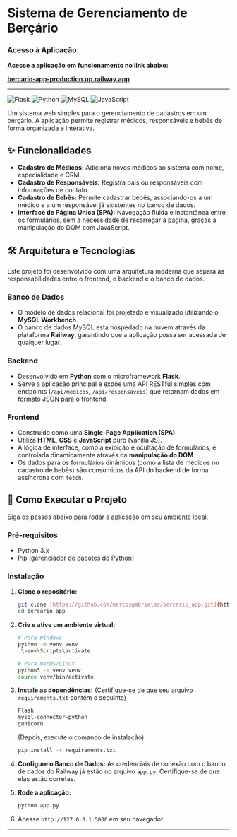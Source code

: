 # Sistema de Gerenciamento de Berçário

### Acesso à Aplicação

**Acesse a aplicação em funcionamento no link abaixo:**

[**bercario-app-production.up.railway.app**](https://bercarioapp-production.up.railway.app/)

---

![Flask](https://img.shields.io/badge/Flask-000000?style=for-the-badge&logo=flask&logoColor=white)
![Python](https://img.shields.io/badge/Python-3776AB?style=for-the-badge&logo=python&logoColor=white)
![MySQL](https://img.shields.io/badge/MySQL-4479A1?style=for-the-badge&logo=mysql&logoColor=white)
![JavaScript](https://img.shields.io/badge/JavaScript-F7DF1E?style=for-the-badge&logo=javascript&logoColor=black)

Um sistema web simples para o gerenciamento de cadastros em um berçário. A aplicação permite registrar médicos, responsáveis e bebês de forma organizada e interativa.

## ✨ Funcionalidades

-   **Cadastro de Médicos:** Adiciona novos médicos ao sistema com nome, especialidade e CRM.
-   **Cadastro de Responsáveis:** Registra pais ou responsáveis com informações de contato.
-   **Cadastro de Bebês:** Permite cadastrar bebês, associando-os a um médico e a um responsável já existentes no banco de dados.
-   **Interface de Página Única (SPA):** Navegação fluida e instantânea entre os formulários, sem a necessidade de recarregar a página, graças à manipulação do DOM com JavaScript.

## 🛠️ Arquitetura e Tecnologias

Este projeto foi desenvolvido com uma arquitetura moderna que separa as responsabilidades entre o frontend, o backend e o banco de dados.

### **Banco de Dados**

-   O modelo de dados relacional foi projetado e visualizado utilizando o **MySQL Workbench**.
-   O banco de dados MySQL está hospedado na nuvem através da plataforma **Railway**, garantindo que a aplicação possa ser acessada de qualquer lugar.

### **Backend**

-   Desenvolvido em **Python** com o microframework **Flask**.
-   Serve a aplicação principal e expõe uma API RESTful simples com endpoints (`/api/medicos`, `/api/responsaveis`) que retornam dados em formato JSON para o frontend.

### **Frontend**

-   Construído como uma **Single-Page Application (SPA)**.
-   Utiliza **HTML**, **CSS** e **JavaScript** puro (vanilla JS).
-   A lógica de interface, como a exibição e ocultação de formulários, é controlada dinamicamente através da **manipulação do DOM**.
-   Os dados para os formulários dinâmicos (como a lista de médicos no cadastro de bebês) são consumidos da API do backend de forma assíncrona com `fetch`.

## 🚀 Como Executar o Projeto

Siga os passos abaixo para rodar a aplicação em seu ambiente local.

### **Pré-requisitos**

-   Python 3.x
-   Pip (gerenciador de pacotes do Python)

### **Instalação**

1.  **Clone o repositório:**
    ```bash
    git clone [https://github.com/marcosgabrielms/bercario_app.git](https://github.com/marcosgabrielms/bercario_app.git)
    cd bercario_app
    ```

2.  **Crie e ative um ambiente virtual:**
    ```bash
    # Para Windows
    python -m venv venv
    .\venv\Scripts\activate

    # Para macOS/Linux
    python3 -m venv venv
    source venv/bin/activate
    ```

3.  **Instale as dependências:**
    (Certifique-se de que seu arquivo `requirements.txt` contém o seguinte)
    ```txt
    Flask
    mysql-connector-python
    gunicorn
    ```
    (Depois, execute o comando de instalação)
    ```bash
    pip install -r requirements.txt
    ```

4.  **Configure o Banco de Dados:**
    As credenciais de conexão com o banco de dados do Railway já estão no arquivo `app.py`. Certifique-se de que elas estão corretas.

5.  **Rode a aplicação:**
    ```bash
    python app.py
    ```

6.  Acesse `http://127.0.0.1:5000` em seu navegador.

---
